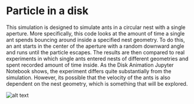 # Particle in a disk
This simulation is designed to simulate ants in a circular nest with a single aperture. More specifically, this code looks at the amount of time a single ant spends bouncing around inside a specified nest geometry. To do this, an ant starts in the center of the aperture with a random downward angle and runs until the particle escapes. The results are then compared to real experiments in which single ants entered nests of different geometries and spent recorded amount of time inside. As the Disk Animation Jupyter Notebook shows, the experiment differs quite substantially from the simulation. However, its possible that the velocity of the ants is also dependent on the nest geometry, which is something that will be explored.

![alt text](https://github.com/jakehanson/Random-Walk-Simulation/blob/dev/GIFS/single_particle_slower.gif)
